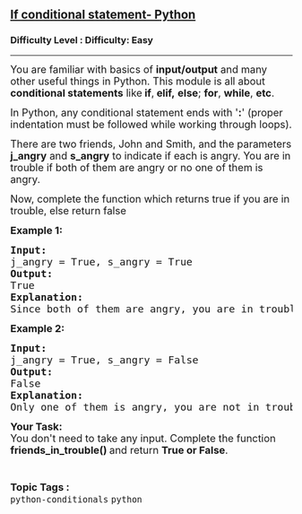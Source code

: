 <h2><a href="https://www.geeksforgeeks.org/problems/if-loop-python/1?page=1&category=python&difficulty=Basic,Easy&sortBy=submissions">If conditional statement- Python</a></h2><h3>Difficulty Level : Difficulty: Easy</h3><hr><div class="problems_problem_content__Xm_eO" style="user-select: auto;"><p style="user-select: auto;"><span style="font-size: 18px; user-select: auto;">You are familiar with basics of <strong style="user-select: auto;">input/output</strong> and many other useful things in Python. This module is all about<strong style="user-select: auto;"> conditional statements</strong> like<strong style="user-select: auto;"> if</strong>,<strong style="user-select: auto;"> elif,</strong>&nbsp;<strong style="user-select: auto;">else</strong>; <strong style="user-select: auto;">for</strong>, <strong style="user-select: auto;">while</strong>, <strong style="user-select: auto;">etc</strong>.</span></p>
<p style="user-select: auto;"><span style="font-size: 18px; user-select: auto;">In Python, any conditional statement ends with '<strong style="user-select: auto;">:</strong>' (proper indentation must be followed while working through loops).</span></p>
<p style="user-select: auto;"><span style="font-size: 18px; user-select: auto;">There are two friends, John and Smith, and the parameters<strong style="user-select: auto;"> j_angry</strong> and <strong style="user-select: auto;">s_angry</strong> to indicate if each is angry. You are in trouble if both of them are angry or no one of them is angry. </span></p>
<p style="user-select: auto;"><span style="font-size: 18px; user-select: auto;">Now, complete the function which returns true if you are in trouble, else return false</span></p>
<p style="user-select: auto;"><span style="font-size: 18px; user-select: auto;"><strong style="user-select: auto;">Example 1:</strong></span></p>
<pre style="user-select: auto;"><span style="font-size: 18px; user-select: auto;"><strong style="user-select: auto;">Input:</strong>
j_angry = True, s_angry = True
<strong style="user-select: auto;">Output:</strong>
True
<strong style="user-select: auto;">Explanation:</strong>
Since both of them are angry, you are in trouble.</span>
</pre>
<p style="user-select: auto;"><span style="font-size: 18px; user-select: auto;"><strong style="user-select: auto;">Example 2:</strong></span></p>
<pre style="user-select: auto;"><span style="font-size: 18px; user-select: auto;"><strong style="user-select: auto;">Input:</strong>
j_angry = True, s_angry = False
<strong style="user-select: auto;">Output:</strong>
False
<strong style="user-select: auto;">Explanation:</strong>
Only one of them is angry, you are not in trouble.</span></pre>
<p style="user-select: auto;"><strong style="user-select: auto;"><span style="font-size: 18px; user-select: auto;">Your Task:</span></strong><br style="user-select: auto;"><span style="font-size: 18px; user-select: auto;">You don't need to take any input. Complete the function <strong style="user-select: auto;">friends_in_trouble()&nbsp;</strong>and return <strong style="user-select: auto;">True or False</strong>.</span></p></div><br><p><span style=font-size:18px><strong>Topic Tags : </strong><br><code>python-conditionals</code>&nbsp;<code>python</code>&nbsp;